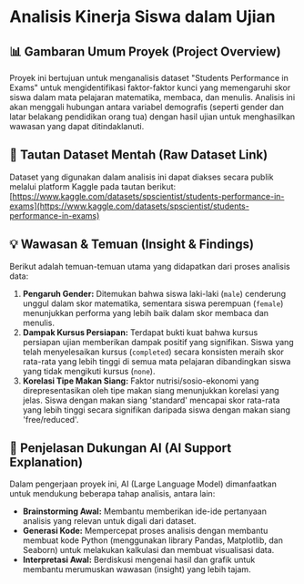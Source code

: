 # Analisis Kinerja Siswa dalam Ujian

## 📊 Gambaran Umum Proyek (Project Overview)

Proyek ini bertujuan untuk menganalisis dataset "Students Performance in Exams" untuk mengidentifikasi faktor-faktor kunci yang memengaruhi skor siswa dalam mata pelajaran matematika, membaca, dan menulis. Analisis ini akan menggali hubungan antara variabel demografis (seperti gender dan latar belakang pendidikan orang tua) dengan hasil ujian untuk menghasilkan wawasan yang dapat ditindaklanuti.

## 🔗 Tautan Dataset Mentah (Raw Dataset Link)

Dataset yang digunakan dalam analisis ini dapat diakses secara publik melalui platform Kaggle pada tautan berikut:
[https://www.kaggle.com/datasets/spscientist/students-performance-in-exams](https://www.kaggle.com/datasets/spscientist/students-performance-in-exams)

## 💡 Wawasan & Temuan (Insight & Findings)

Berikut adalah temuan-temuan utama yang didapatkan dari proses analisis data:

1.  **Pengaruh Gender:** Ditemukan bahwa siswa laki-laki (`male`) cenderung unggul dalam skor matematika, sementara siswa perempuan (`female`) menunjukkan performa yang lebih baik dalam skor membaca dan menulis.
2.  **Dampak Kursus Persiapan:** Terdapat bukti kuat bahwa kursus persiapan ujian memberikan dampak positif yang signifikan. Siswa yang telah menyelesaikan kursus (`completed`) secara konsisten meraih skor rata-rata yang lebih tinggi di semua mata pelajaran dibandingkan siswa yang tidak mengikuti kursus (`none`).
3.  **Korelasi Tipe Makan Siang:** Faktor nutrisi/sosio-ekonomi yang direpresentasikan oleh tipe makan siang menunjukkan korelasi yang jelas. Siswa dengan makan siang 'standard' mencapai skor rata-rata yang lebih tinggi secara signifikan daripada siswa dengan makan siang 'free/reduced'.

## 🤖 Penjelasan Dukungan AI (AI Support Explanation)

Dalam pengerjaan proyek ini, AI (Large Language Model) dimanfaatkan untuk mendukung beberapa tahap analisis, antara lain:
* **Brainstorming Awal:** Membantu memberikan ide-ide pertanyaan analisis yang relevan untuk digali dari dataset.
* **Generasi Kode:** Mempercepat proses analisis dengan membantu membuat kode Python (menggunakan library Pandas, Matplotlib, dan Seaborn) untuk melakukan kalkulasi dan membuat visualisasi data.
* **Interpretasi Awal:** Berdiskusi mengenai hasil dan grafik untuk membantu merumuskan wawasan (insight) yang lebih tajam.
